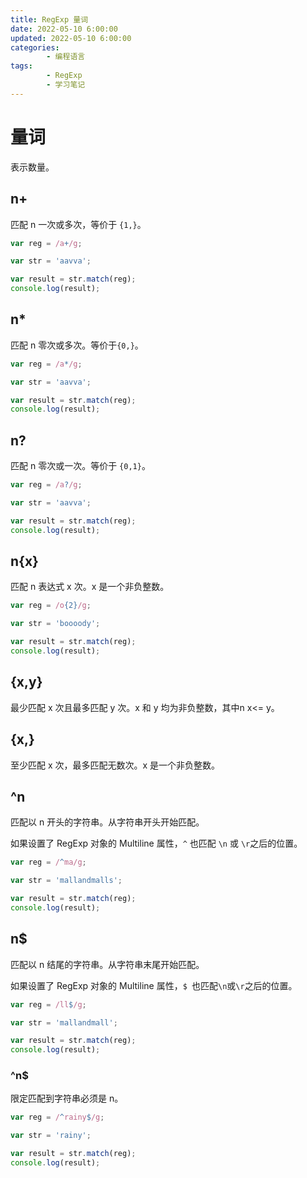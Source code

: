 ```yaml
---
title: RegExp 量词
date: 2022-05-10 6:00:00
updated: 2022-05-10 6:00:00
categories:
        - 编程语言
tags:
        - RegExp 
        - 学习笔记
---
```


# 量词

表示数量。

## n+

匹配 n 一次或多次，等价于 `{1,}`。

```js
var reg = /a+/g;

var str = 'aavva';

var result = str.match(reg);
console.log(result);

```

## n*

匹配 n 零次或多次。等价于`{0,}`。

```js
var reg = /a*/g;

var str = 'aavva';

var result = str.match(reg);
console.log(result);

```

## n?

匹配 n 零次或一次。等价于 `{0,1}`。

```js
var reg = /a?/g;

var str = 'aavva';

var result = str.match(reg);
console.log(result);

```

## n{x}

匹配 n 表达式 x 次。x 是一个非负整数。

```js
var reg = /o{2}/g;

var str = 'boooody';

var result = str.match(reg);
console.log(result);
```

## {x,y}

最少匹配 x 次且最多匹配 y 次。x 和 y 均为非负整数，其中n x<= y。

## {x,}

至少匹配 x 次，最多匹配无数次。x 是一个非负整数。

## ^n

匹配以 n 开头的字符串。从字符串开头开始匹配。

如果设置了 RegExp 对象的 Multiline 属性，`^` 也匹配 `\n` 或 `\r`之后的位置。

```js
var reg = /^ma/g;

var str = 'mallandmalls';

var result = str.match(reg);
console.log(result);

```

## n$

匹配以 n 结尾的字符串。从字符串末尾开始匹配。

如果设置了 RegExp 对象的 Multiline 属性，`$ `也匹配`\n`或`\r`之后的位置。

```js
var reg = /ll$/g;

var str = 'mallandmall';

var result = str.match(reg);
console.log(result);

```

### ^n$

限定匹配到字符串必须是 n。

```js
var reg = /^rainy$/g;

var str = 'rainy';

var result = str.match(reg);
console.log(result);

```


